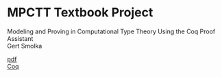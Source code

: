 # MPCTT Textbook Project
Modeling and Proving in Computational Type Theory
Using the Coq Proof Assistant  
Gert Smolka

[pdf](https://www.ps.uni-saarland.de/~smolka/drafts/mpctt.pdf)  
[Coq](coq)
